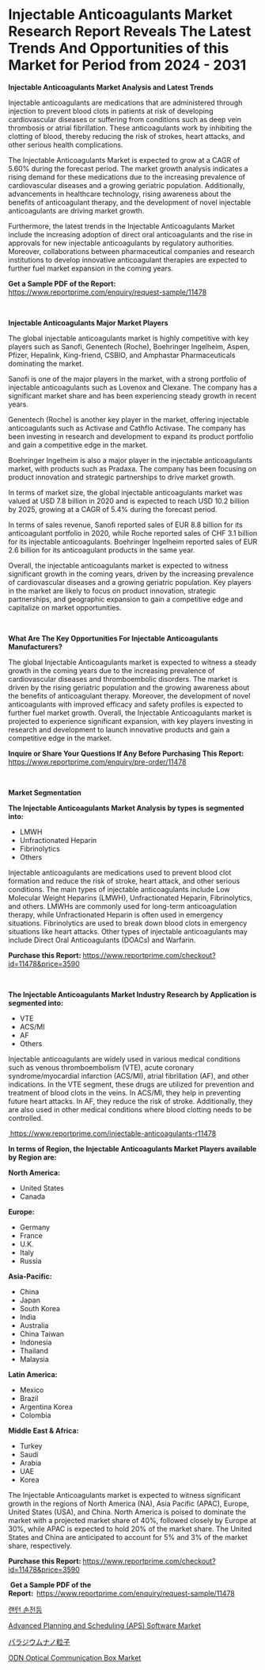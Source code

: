 <p><h1>Injectable Anticoagulants Market Research Report Reveals The Latest Trends And Opportunities of this Market for Period from 2024 - 2031</h1></p><p><strong>Injectable Anticoagulants Market Analysis and Latest Trends</strong></p>
<p><p>Injectable anticoagulants are medications that are administered through injection to prevent blood clots in patients at risk of developing cardiovascular diseases or suffering from conditions such as deep vein thrombosis or atrial fibrillation. These anticoagulants work by inhibiting the clotting of blood, thereby reducing the risk of strokes, heart attacks, and other serious health complications.</p><p>The Injectable Anticoagulants Market is expected to grow at a CAGR of 5.60% during the forecast period. The market growth analysis indicates a rising demand for these medications due to the increasing prevalence of cardiovascular diseases and a growing geriatric population. Additionally, advancements in healthcare technology, rising awareness about the benefits of anticoagulant therapy, and the development of novel injectable anticoagulants are driving market growth.</p><p>Furthermore, the latest trends in the Injectable Anticoagulants Market include the increasing adoption of direct oral anticoagulants and the rise in approvals for new injectable anticoagulants by regulatory authorities. Moreover, collaborations between pharmaceutical companies and research institutions to develop innovative anticoagulant therapies are expected to further fuel market expansion in the coming years.</p></p>
<p><strong>Get a Sample PDF of the Report:&nbsp;</strong> <a href="https://www.reportprime.com/enquiry/request-sample/11478">https://www.reportprime.com/enquiry/request-sample/11478</a></p>
<p>&nbsp;</p>
<p><strong>Injectable Anticoagulants Major Market Players</strong></p>
<p><p>The global injectable anticoagulants market is highly competitive with key players such as Sanofi, Genentech (Roche), Boehringer Ingelheim, Aspen, Pfizer, Hepalink, King-friend, CSBIO, and Amphastar Pharmaceuticals dominating the market. </p><p>Sanofi is one of the major players in the market, with a strong portfolio of injectable anticoagulants such as Lovenox and Clexane. The company has a significant market share and has been experiencing steady growth in recent years. </p><p>Genentech (Roche) is another key player in the market, offering injectable anticoagulants such as Activase and Cathflo Activase. The company has been investing in research and development to expand its product portfolio and gain a competitive edge in the market. </p><p>Boehringer Ingelheim is also a major player in the injectable anticoagulants market, with products such as Pradaxa. The company has been focusing on product innovation and strategic partnerships to drive market growth. </p><p>In terms of market size, the global injectable anticoagulants market was valued at USD 7.8 billion in 2020 and is expected to reach USD 10.2 billion by 2025, growing at a CAGR of 5.4% during the forecast period. </p><p>In terms of sales revenue, Sanofi reported sales of EUR 8.8 billion for its anticoagulant portfolio in 2020, while Roche reported sales of CHF 3.1 billion for its injectable anticoagulants. Boehringer Ingelheim reported sales of EUR 2.6 billion for its anticoagulant products in the same year. </p><p>Overall, the injectable anticoagulants market is expected to witness significant growth in the coming years, driven by the increasing prevalence of cardiovascular diseases and a growing geriatric population. Key players in the market are likely to focus on product innovation, strategic partnerships, and geographic expansion to gain a competitive edge and capitalize on market opportunities.</p></p>
<p>&nbsp;</p>
<p><strong>What Are The Key Opportunities For Injectable Anticoagulants Manufacturers?</strong></p>
<p><p>The global Injectable Anticoagulants market is expected to witness a steady growth in the coming years due to the increasing prevalence of cardiovascular diseases and thromboembolic disorders. The market is driven by the rising geriatric population and the growing awareness about the benefits of anticoagulant therapy. Moreover, the development of novel anticoagulants with improved efficacy and safety profiles is expected to further fuel market growth. Overall, the Injectable Anticoagulants market is projected to experience significant expansion, with key players investing in research and development to launch innovative products and gain a competitive edge in the market.</p></p>
<p><strong>Inquire or Share Your Questions If Any Before Purchasing This Report:</strong> <a href="https://www.reportprime.com/enquiry/pre-order/11478">https://www.reportprime.com/enquiry/pre-order/11478</a></p>
<p>&nbsp;</p>
<p><strong>Market Segmentation</strong></p>
<p><strong>The Injectable Anticoagulants Market Analysis by types is segmented into:</strong></p>
<p><ul><li>LMWH</li><li>Unfractionated Heparin</li><li>Fibrinolytics</li><li>Others</li></ul></p>
<p><p>Injectable anticoagulants are medications used to prevent blood clot formation and reduce the risk of stroke, heart attack, and other serious conditions. The main types of injectable anticoagulants include Low Molecular Weight Heparins (LMWH), Unfractionated Heparin, Fibrinolytics, and others. LMWHs are commonly used for long-term anticoagulation therapy, while Unfractionated Heparin is often used in emergency situations. Fibrinolytics are used to break down blood clots in emergency situations like heart attacks. Other types of injectable anticoagulants may include Direct Oral Anticoagulants (DOACs) and Warfarin.</p></p>
<p><strong>Purchase this Report:&nbsp;</strong><a href="https://www.reportprime.com/checkout?id=11478&price=3590">https://www.reportprime.com/checkout?id=11478&price=3590</a></p>
<p>&nbsp;</p>
<p><strong>The Injectable Anticoagulants Market Industry Research by Application is segmented into:</strong></p>
<p><ul><li>VTE</li><li>ACS/MI</li><li>AF</li><li>Others</li></ul></p>
<p><p>Injectable anticoagulants are widely used in various medical conditions such as venous thromboembolism (VTE), acute coronary syndrome/myocardial infarction (ACS/MI), atrial fibrillation (AF), and other indications. In the VTE segment, these drugs are utilized for prevention and treatment of blood clots in the veins. In ACS/MI, they help in preventing future heart attacks. In AF, they reduce the risk of stroke. Additionally, they are also used in other medical conditions where blood clotting needs to be controlled.</p></p>
<p><a href="https://www.reportprime.com/injectable-anticoagulants-r11478">&nbsp;https://www.reportprime.com/injectable-anticoagulants-r11478</a></p>
<p><strong>In terms of Region, the Injectable Anticoagulants Market Players available by Region are:</strong></p>
<p>
    <p> <strong> North America: </strong>
        <ul>
            <li>United States</li>
            <li>Canada</li>
        </ul>
        </p> 
    <p> <strong> Europe: </strong>
        <ul>
            <li>Germany</li>
            <li>France</li>
            <li>U.K.</li>
            <li>Italy</li>
            <li>Russia</li>
        </ul>
        </p> 
    <p> <strong> Asia-Pacific: </strong>
        <ul>
            <li>China</li>
            <li>Japan</li>
            <li>South Korea</li>
            <li>India</li>
            <li>Australia</li>
            <li>China Taiwan</li>
            <li>Indonesia</li>
            <li>Thailand</li>
            <li>Malaysia</li>
        </ul>
        </p> 
    <p> <strong> Latin America: </strong>
        <ul>
            <li>Mexico</li>
            <li>Brazil</li>
            <li>Argentina Korea</li>
            <li>Colombia</li>
        </ul>
        </p> 
    <p> <strong> Middle East & Africa: </strong>
        <ul>
            <li>Turkey</li>
            <li>Saudi</li>
            <li>Arabia</li>
            <li>UAE</li>
            <li>Korea</li>
        </ul>
    </p>
    </p>
<p><p>The Injectable Anticoagulants market is expected to witness significant growth in the regions of North America (NA), Asia Pacific (APAC), Europe, United States (USA), and China. North America is poised to dominate the market with a projected market share of 40%, followed closely by Europe at 30%, while APAC is expected to hold 20% of the market share. The United States and China are anticipated to account for 5% and 3% of the market share, respectively.</p></p>
<p><strong>Purchase this Report: </strong><a href="https://www.reportprime.com/checkout?id=11478&price=3590">https://www.reportprime.com/checkout?id=11478&price=3590</a></p>
<p>&nbsp;<strong>Get a Sample PDF of the Report:&nbsp;&nbsp;</strong><a href="https://www.reportprime.com/enquiry/request-sample/11478">https://www.reportprime.com/enquiry/request-sample/11478</a></p>
<p><strong></strong></p>
<p><p><a href="https://github.com/oajzkywllm460/Market-Research-Report-List-1/blob/main/488724824210.md">랜턴 손전등</a></p><p><a href="https://www.linkedin.com/pulse/advanced-planning-scheduling-aps-software-market-offer-valuable-f6bof?trackingId=bkU3h6BpaZ36Oo7KKTk%2BAw%3D%3D">Advanced Planning and Scheduling (APS) Software Market</a></p><p><a href="https://github.com/mohamedbakry57/Market-Research-Report-List-3/blob/main/652964225990.md">パラジウムナノ粒子</a></p><p><a href="https://www.linkedin.com/pulse/decoding-odn-optical-communication-box-market-deep-dive-latest-13jef?trackingId=fVaBk3M8yDRfrnQUNY5mAg%3D%3D">ODN Optical Communication Box Market</a></p></p>